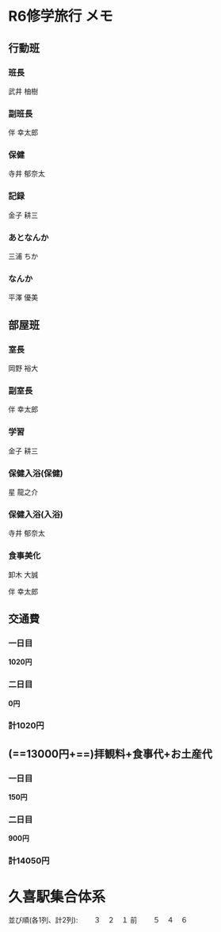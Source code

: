 # R6修学旅行 メモ
## 行動班
### 班長
武井 柚樹

### 副班長
伴 幸太郎

### 保健
寺井 郁奈太

### 記録
金子 耕三

### あとなんか
三浦 ちか

### なんか
平澤 優美

## 部屋班
### 室長
岡野 裕大

### 副室長
伴 幸太郎

### 学習
金子 耕三

### 保健入浴(保健)
星 龍之介

### 保健入浴(入浴)
寺井 郁奈太

### 食事美化
卸木 大誠

伴 幸太郎

## 交通費
### 一日目
**1020円**

### 二日目
**0円**

### 計1020円

## (==13000円+==)拝観料+食事代+お土産代
### 一日目
**150円**

### 二日目
**900円**

### 計14050円

# 久喜駅集合体系
並び順(各1列、計2列):
　　３　２　１
前
　　５　４　６
<!--stackedit_data:
eyJoaXN0b3J5IjpbMTQ1OTE0MzA4Miw2MzY0MzYyNDgsLTIxMT
I1Mzk3MDAsMzAxMzM4OTExXX0=
-->